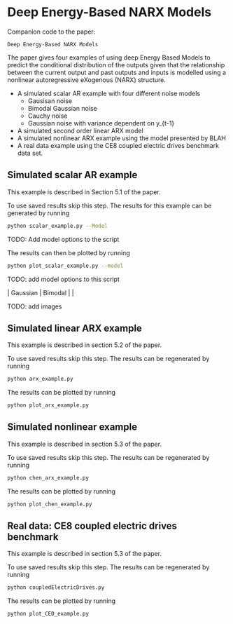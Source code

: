 # Deep Energy-Based NARX Models

Companion code to the paper:
```
Deep Energy-Based NARX Models
```

The paper gives four examples of using deep Energy Based Models to predict the conditional
distribution of the outputs given that the relationship between the current output and
past outputs and inputs is modelled using a nonlinear autoregressive eXogenous (NARX) structure.

- A simulated scalar AR example with four different noise models
    - Gausisan noise
    - Bimodal Gaussian noise
    - Cauchy noise
    - Gaussian noise with variance dependent on y_{t-1}
- A simulated second order linear ARX model
- A simulated nonlinear ARX example using the model presented by BLAH
- A real data example using the CE8 coupled electric drives benchmark data set.

## Simulated scalar AR example
This example is described in Section 5.1 of the paper.

To use saved results skip this step. The results for this example can be generated by running 
```bash
python scalar_example.py --Model
```

TODO: Add model options to the script

The results can then be plotted by running
```bash
python plot_scalar_example.py --model
```
TODO: add model options to this script

| Gaussian | Bimodal |
| 

TODO: add images

## Simulated linear ARX example
This example is described in section 5.2 of the paper.

To use saved results skip this step. The results can be regenerated by running
```bash
python arx_example.py
```

The results can be plotted by running
```bash
python plot_arx_example.py
```

## Simulated nonlinear example
This example is described in section 5.3 of the paper.

To use saved results skip this step. The results can be regenerated by running
```bash
python chen_arx_example.py
```

The results can be plotted by running
```bash
python plot_chen_example.py
```

## Real data: CE8 coupled electric drives benchmark
This example is described in section 5.3 of the paper.

To use saved results skip this step. The results can be regenerated by running
```bash
python coupledElectricDrives.py
```

The results can be plotted by running
```bash
python plot_CED_example.py
```


